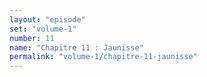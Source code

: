```yaml
---
layout: "episode"
set: "volume-1"
number: 11
name: "Chapitre 11 : Jaunisse"
permalink: "volume-1/chapitre-11-jaunisse"
---
```

